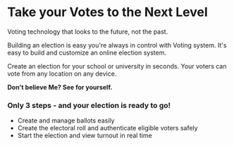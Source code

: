 # Take your Votes to the Next Level

Voting technology that looks to the future, not the past.

Building an election is easy you're always in control with Voting system. It's easy to build and customize an online election system.

Create an election for your school or university in seconds. Your voters can vote from any location on any device.

**Don't believe Me? See for yourself.**

### Only 3 steps - and your election is ready to go!
- Create and manage ballots easily
- Create the electoral roll and authenticate eligible voters safely
- Start the election and view turnout in real time
